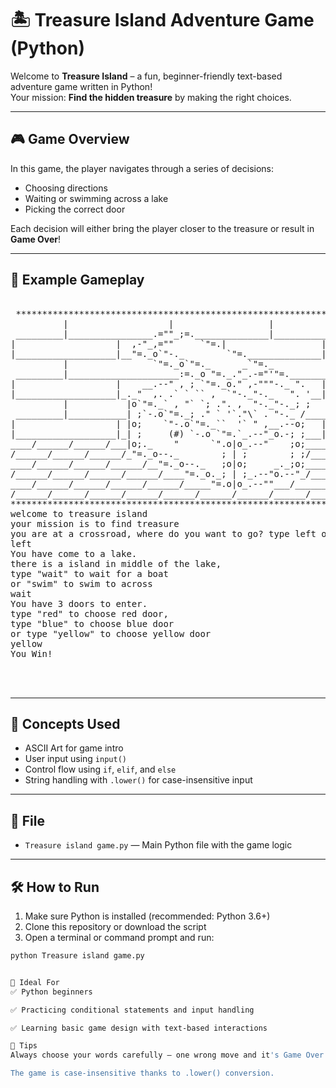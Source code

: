 # 🏝️ Treasure Island Adventure Game (Python)

Welcome to **Treasure Island** – a fun, beginner-friendly text-based adventure game written in Python!  
Your mission: **Find the hidden treasure** by making the right choices.

---

## 🎮 Game Overview

In this game, the player navigates through a series of decisions:
- Choosing directions
- Waiting or swimming across a lake
- Picking the correct door

Each decision will either bring the player closer to the treasure or result in **Game Over**!

---

## 🧪 Example Gameplay

<pre>

 *******************************************************************************
          |                   |                  |                     |
 _________|________________.=""_;=.______________|_____________________|_______
|                   |  ,-"_,=""     `"=.|                  |
|___________________|__"=._o`"-._        `"=.______________|___________________
          |                `"=._o`"=._      _`"=._                     |
 _________|_____________________:=._o "=._."_.-="'"=.__________________|_______
|                   |    __.--" , ; `"=._o." ,-"""-._ ".   |
|___________________|_._"  ,. .` ` `` ,  `"-._"-._   ". '__|___________________
          |           |o`"=._` , "` `; .". ,  "-._"-._; ;              |
 _________|___________| ;`-.o`"=._; ." ` '`."\` . "-._ /_______________|_______
|                   | |o;    `"-.o`"=._``  '` " ,__.--o;   |
|___________________|_| ;     (#) `-.o `"=.`_.--"_o.-; ;___|___________________
____/______/______/___|o;._    "      `".o|o_.--"    ;o;____/______/______/____
/______/______/______/_"=._o--._        ; | ;        ; ;/______/______/______/_
____/______/______/______/__"=._o--._   ;o|o;     _._;o;____/______/______/____
/______/______/______/______/____"=._o._; | ;_.--"o.--"_/______/______/______/_
____/______/______/______/______/_____"=.o|o_.--""___/______/______/______/____
/______/______/______/______/______/______/______/______/______/______/[TomekK]
*******************************************************************************
welcome to treasure island 
your mission is to find treasure
you are at a crossroad, where do you want to go? type left or right
left
You have come to a lake.
there is a island in middle of the lake,
type "wait" to wait for a boat 
or "swim" to swim to across
wait
You have 3 doors to enter.
type "red" to choose red door,
type "blue" to choose blue door 
or type "yellow" to choose yellow door
yellow
You Win! 


  
</pre>


---

## 🧠 Concepts Used

- ASCII Art for game intro
- User input using `input()`
- Control flow using `if`, `elif`, and `else`
- String handling with `.lower()` for case-insensitive input

---

## 📁 File

- `Treasure island game.py` — Main Python file with the game logic

---

## 🛠️ How to Run

1. Make sure Python is installed (recommended: Python 3.6+)
2. Clone this repository or download the script
3. Open a terminal or command prompt and run:

```bash
python Treasure island game.py


🎯 Ideal For
✅ Python beginners

✅ Practicing conditional statements and input handling

✅ Learning basic game design with text-based interactions

📢 Tips
Always choose your words carefully — one wrong move and it's Game Over!

The game is case-insensitive thanks to .lower() conversion.



